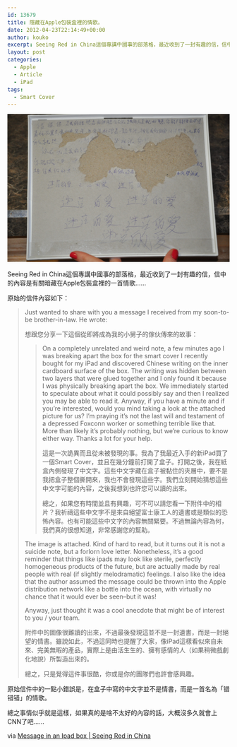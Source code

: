```yaml
---
id: 13679
title: 隱藏在Apple包裝盒裡的情歌。
date: 2012-04-23T22:14:49+00:00
author: kouko
excerpt: Seeing Red in China這個專講中國事的部落格，最近收到了一封有趣的信，信中的內容是有關暗藏在Apple包裝盒裡的一首情歌……
layout: post
categories:
  - Apple
  - Article
  - iPad
tags:
  - Smart Cover
---
```

<img title="Love Song inside iPad Smart Cover Box dsc_1015.jpg" src="/img/2012-04-23-message-in-an-ipad-smart-cover-box/Love-Song-inside-iPad-Smart-Cover-Box-dsc_1015.jpg"  alt="Love Song inside iPad Smart Cover Box dsc 1015" />

Seeing Red in China這個專講中國事的部落格，最近收到了一封有趣的信，信中的內容是有關暗藏在Apple包裝盒裡的一首情歌……

原始的信件內容如下：

> Just wanted to share with you a message I received from my soon-to-be brother-in-law. He wrote:
>
> 想跟您分享一下這個從即將成為我的小舅子的傢伙傳來的故事：
>
> > On a completely unrelated and weird note, a few minutes ago I was breaking apart the box for the smart cover I recently bought for my iPad and discovered Chinese writing on the inner cardboard surface of the box. The writing was hidden between two layers that were glued together and I only found it because I was physically breaking apart the box. We immediately started to speculate about what it could possibly say and then I realized you may be able to read it. Anyway, if you have a minute and if you’re interested, would you mind taking a look at the attached picture for us? I’m praying it’s not the last will and testament of a depressed Foxconn worker or something terrible like that. More than likely it’s probably nothing, but we’re curious to know either way. Thanks a lot for your help.
> >
> > 這是一次詭異而且從未被發現的事。我為了我最近入手的新iPad買了一個Smart Cover，並且在幾分鐘前打開了盒子。打開之後，我在紙盒內側發現了中文字。這些中文字藏在盒子被黏住的夾層中，要不是我把盒子整個撕開來，我也不會發現這些字。我們立刻開始猜想這些中文字可能的內容，之後我想到也許您可以讀的出來。
> >
> > 總之，如果您有時間並且有興趣，可不可以請您看一下附件中的相片？我祈禱這些中文字不是來自絕望富士康工人的遺書或是類似的恐怖內容。也有可能這些中文字的內容無關緊要。不過無論內容為何，我們真的很想知道，非常感謝您的幫助。
>
> The image is attached. Kind of hard to read, but it turns out it is not a suicide note, but a forlorn love letter. Nonetheless, it’s a good reminder that things like ipads may look like sterile, perfectly homogeneous products of the future, but are actually made by real people with real (if slightly melodramatic) feelings. I also like the idea that the author assumed the message could be thrown into the Apple distribution network like a bottle into the ocean, with virtually no chance that it would ever be seen–but it was!
>
> Anyway, just thought it was a cool anecdote that might be of interest to you / your team.
>
> 附件中的圖像很難讀的出來，不過最後發現這並不是一封遺書，而是一封絕望的情書。雖說如此，不過這同時也提醒了大家，像iPad這樣看似來自未來、完美無暇的產品，實際上是由活生生的、擁有感情的人（如果稍微戲劇化地說）所製造出來的。
>
> 總之，只是覺得這件事很酷，你或是你的團隊們也許會感興趣。

原始信件中的一點小錯誤是，在盒子中寫的中文字並不是情書，而是一首名為「错错错」的情歌。



總之事情似乎就是這樣，如果真的是啥不太好的內容的話，大概沒多久就會上CNN了吧……

via [Message in an Ipad box | Seeing Red in China](http://seeingredinchina.com/2012/04/23/message-in-an-ipad-box/)
